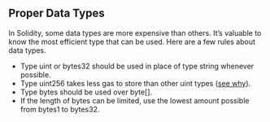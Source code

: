 ## Proper Data Types

In Solidity, some data types are more expensive than others. It’s valuable to know the most efficient type that can be used. Here are a few rules about data types.

- Type uint or bytes32 should be used in place of type string whenever possible.
- Type uint256 takes less gas to store than other uint types ([see why](https://ethereum.stackexchange.com/questions/3067/why-does-uint8-cost-more-gas-than-uint256)).
- Type bytes should be used over byte[].
- If the length of bytes can be limited, use the lowest amount possible from bytes1 to bytes32.

